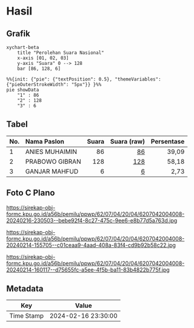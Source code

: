 # Hasil

## Grafik

```mermaid
xychart-beta
    title "Perolehan Suara Nasional"
    x-axis [01, 02, 03]
    y-axis "Suara" 0 --> 128
    bar [86, 128, 6]
```

```mermaid
%%{init: {"pie": {"textPosition": 0.5}, "themeVariables": {"pieOuterStrokeWidth": "5px"}} }%%
pie showData
    "1" : 86
    "2" : 128
    "3" : 6
```

## Tabel

| No. | Nama Paslon    | Suara | Suara (raw) | Persentase |
|:--- |:-------------- | -----:| -----------:| ----------:|
| 1   | ANIES MUHAIMIN | 86    | [86][p-1]   | 39,09      |
| 2   | PRABOWO GIBRAN | 128   | [128][p-2]  | 58,18      |
| 3   | GANJAR MAHFUD  | 6     | [6][p-3]    | 2,73       |


[p-1]: https://github.com/gigit-pemilu/pemilu-2024/blob/main/pilpres/hitung-suara/sub/62-kalimantan-tengah/sub/07-seruyan/sub/04-hanau/sub/2004-pembuang-hulu-i/sub/008-tps/sub/paslon-1.txt
[p-2]: https://github.com/gigit-pemilu/pemilu-2024/blob/main/pilpres/hitung-suara/sub/62-kalimantan-tengah/sub/07-seruyan/sub/04-hanau/sub/2004-pembuang-hulu-i/sub/008-tps/sub/paslon-2.txt
[p-3]: https://github.com/gigit-pemilu/pemilu-2024/blob/main/pilpres/hitung-suara/sub/62-kalimantan-tengah/sub/07-seruyan/sub/04-hanau/sub/2004-pembuang-hulu-i/sub/008-tps/sub/paslon-3.txt

## Foto C Plano

https://sirekap-obj-formc.kpu.go.id/a56b/pemilu/ppwp/62/07/04/20/04/6207042004008-20240216-230503--bebe92f4-8c27-475c-9ee6-e8b77d5a763d.jpg

https://sirekap-obj-formc.kpu.go.id/a56b/pemilu/ppwp/62/07/04/20/04/6207042004008-20240214-155705--c01ceaa9-4aad-408a-83f4-cd9b92b58c22.jpg

https://sirekap-obj-formc.kpu.go.id/a56b/pemilu/ppwp/62/07/04/20/04/6207042004008-20240214-160117--d75655fc-a5ee-4f5b-ba11-83b4822b775f.jpg


## Metadata

| Key        | Value               |
| ---------- | ------------------- |
| Time Stamp | 2024-02-16 23:30:00 |



